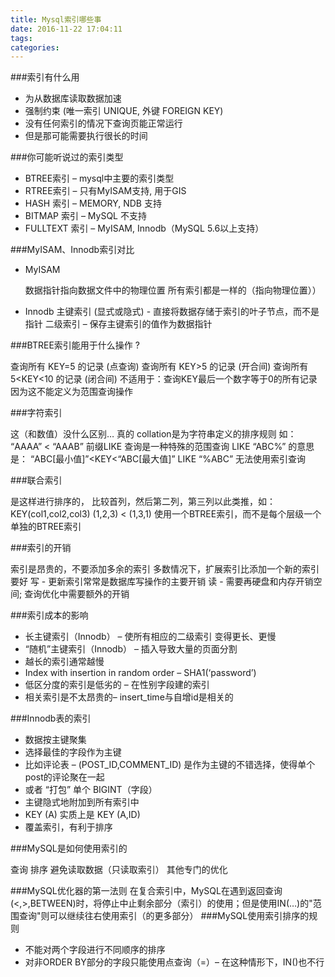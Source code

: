 ```yaml
---
title: Mysql索引哪些事
date: 2016-11-22 17:04:11
tags:
categories:
---
```

###索引有什么用
- 为从数据库读取数据加速
- 强制约束 (唯一索引 UNIQUE, 外键 FOREIGN KEY)
- 没有任何索引的情况下查询页能正常运行
- 但是那可能需要执行很长的时间

###你可能听说过的索引类型
- BTREE索引 – mysql中主要的索引类型
- RTREE索引 – 只有MyISAM支持, 用于GIS
- HASH 索引 – MEMORY, NDB 支持
- BITMAP 索引 – MySQL 不支持
- FULLTEXT 索引 – MyISAM, Innodb（MySQL 5.6以上支持）


###MyISAM、Innodb索引对比

- MyISAM

    数据指针指向数据文件中的物理位置
    所有索引都是一样的（指向物理位置））
- Innodb
    主键索引 (显式或隐式) - 直接将数据存储于索引的叶子节点，而不是指针
    二级索引 – 保存主键索引的值作为数据指针

###BTREE索引能用于什么操作 ?

查询所有 KEY=5 的记录 (点查询)
查询所有 KEY>5 的记录 (开合间)
查询所有 5<KEY<10 的记录 (闭合间)
不适用于：查询KEY最后一个数字等于0的所有记录
因为这不能定义为范围查询操作

###字符索引

这（和数值）没什么区别… 真的
collation是为字符串定义的排序规则
如： “AAAA” < “AAAB”
前缀LIKE 查询是一种特殊的范围查询
LIKE “ABC%” 的意思是：
“ABC[最小值]”<KEY<“ABC[最大值]”
LIKE “%ABC” 无法使用索引查询

###联合索引

是这样进行排序的， 比较首列，然后第二列，第三列以此类推，如：
KEY(col1,col2,col3)
(1,2,3) < (1,3,1)
使用一个BTREE索引，而不是每个层级一个单独的BTREE索引

###索引的开销

索引是昂贵的，不要添加多余的索引
多数情况下，扩展索引比添加一个新的索引要好
写 - 更新索引常常是数据库写操作的主要开销
读 - 需要再硬盘和内存开销空间; 查询优化中需要额外的开销

###索引成本的影响

- 长主键索引（Innodb） – 使所有相应的二级索引 变得更长、更慢
- “随机”主键索引（Innodb） – 插入导致大量的页面分割
- 越长的索引通常越慢
- Index with insertion in random order – SHA1(‘password’)
- 低区分度的索引是低劣的 – 在性别字段建的索引
- 相关索引是不太昂贵的– insert_time与自增id是相关的

###Innodb表的索引

- 数据按主键聚集
- 选择最佳的字段作为主键
- 比如评论表 – (POST_ID,COMMENT_ID) 是作为主键的不错选择，使得单个post的评论聚在一起
- 或者 “打包” 单个 BIGINT（字段）
- 主键隐式地附加到所有索引中
- KEY (A) 实质上是 KEY (A,ID)
- 覆盖索引，有利于排序

###MySQL是如何使用索引的

查询
排序
避免读取数据（只读取索引）
其他专门的优化


###MySQL优化器的第一法则
在复合索引中，MySQL在遇到返回查询(<,>,BETWEEN)时，将停止中止剩余部分（索引）的使用；但是使用IN(…)的"范围查询"则可以继续往右使用索引（的更多部分）
###MySQL使用索引排序的规则
- 不能对两个字段进行不同顺序的排序
- 对非ORDER BY部分的字段只能使用点查询（=）– 在这种情形下，IN()也不行

